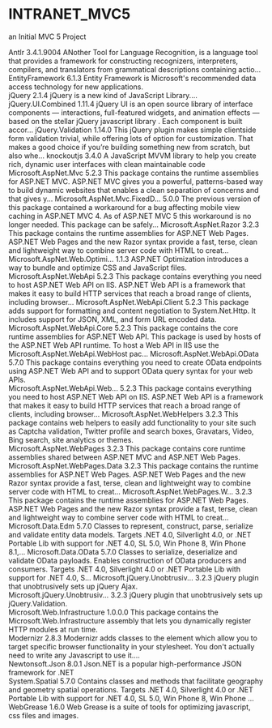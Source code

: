 # INTRANET_MVC5
an Initial MVC 5 Project

Antlr                          3.4.1.9004           ANother Tool for Language Recognition, is a language tool that provides a framework for constructing recognizers, interpreters, compilers, and translators from grammatical descriptions containing actio...
EntityFramework                6.1.3                Entity Framework is Microsoft's recommended data access technology for new applications.                                                                                                                    
jQuery                         2.1.4                jQuery is a new kind of JavaScript Library....                                                                                                                                                              
jQuery.UI.Combined             1.11.4               jQuery UI is an open source library of interface components — interactions, full-featured widgets, and animation effects — based on the stellar jQuery javascript library . Each component is built accor...
jQuery.Validation              1.14.0               This jQuery plugin makes simple clientside form validation trivial, while offering lots of option for customization. That makes a good choice if you’re building something new from scratch, but also whe...
knockoutjs                     3.4.0                A JavaScript MVVM library to help you create rich, dynamic user interfaces with clean maintainable code                                                                                                     
Microsoft.AspNet.Mvc           5.2.3                This package contains the runtime assemblies for ASP.NET MVC. ASP.NET MVC gives you a powerful, patterns-based way to build dynamic websites that enables a clean separation of concerns and that gives y...
Microsoft.AspNet.Mvc.FixedD... 5.0.0                The previous version of this package contained a workaround for a bug affecting mobile view caching in ASP.NET MVC 4. As of ASP.NET MVC 5 this workaround is no longer needed. This package can be safely...
Microsoft.AspNet.Razor         3.2.3                This package contains the runtime assemblies for ASP.NET Web Pages. ASP.NET Web Pages and the new Razor syntax provide a fast, terse, clean and lightweight way to combine server code with HTML to creat...
Microsoft.AspNet.Web.Optimi... 1.1.3                ASP.NET Optimization introduces a way to bundle and optimize CSS and JavaScript files.                                                                                                                      
Microsoft.AspNet.WebApi        5.2.3                This package contains everything you need to host ASP.NET Web API on IIS. ASP.NET Web API is a framework that makes it easy to build HTTP services that reach a broad range of clients, including browser...
Microsoft.AspNet.WebApi.Client 5.2.3                This package adds support for formatting and content negotiation to System.Net.Http. It includes support for JSON, XML, and form URL encoded data.                                                          
Microsoft.AspNet.WebApi.Core   5.2.3                This package contains the core runtime assemblies for ASP.NET Web API. This package is used by hosts of the ASP.NET Web API runtime. To host a Web API in IIS use the Microsoft.AspNet.WebApi.WebHost pac...
Microsoft.AspNet.WebApi.OData  5.7.0                This package contains everything you need to create OData endpoints using ASP.NET Web API and to support OData query syntax for your web APIs.                                                              
Microsoft.AspNet.WebApi.Web... 5.2.3                This package contains everything you need to host ASP.NET Web API on IIS. ASP.NET Web API is a framework that makes it easy to build HTTP services that reach a broad range of clients, including browser...
Microsoft.AspNet.WebHelpers    3.2.3                This package contains web helpers to easily add functionality to your site such as Captcha validation, Twitter profile and search boxes, Gravatars, Video, Bing search, site analytics or themes.           
Microsoft.AspNet.WebPages      3.2.3                This package contains core runtime assemblies shared between ASP.NET MVC and ASP.NET Web Pages.                                                                                                             
Microsoft.AspNet.WebPages.Data 3.2.3                This package contains the runtime assemblies for ASP.NET Web Pages. ASP.NET Web Pages and the new Razor syntax provide a fast, terse, clean and lightweight way to combine server code with HTML to creat...
Microsoft.AspNet.WebPages.W... 3.2.3                This package contains the runtime assemblies for ASP.NET Web Pages. ASP.NET Web Pages and the new Razor syntax provide a fast, terse, clean and lightweight way to combine server code with HTML to creat...
Microsoft.Data.Edm             5.7.0                Classes to represent, construct, parse, serialize and validate entity data models. Targets .NET 4.0, Silverlight 4.0, or .NET Portable Lib with support for .NET 4.0, SL 5.0, Win Phone 8, Win Phone 8.1,...
Microsoft.Data.OData           5.7.0                Classes to serialize, deserialize and validate OData payloads. Enables construction of OData producers and consumers. Targets .NET 4.0, Silverlight 4.0 or .NET Portable Lib with support for .NET 4.0, S...
Microsoft.jQuery.Unobtrusiv... 3.2.3                jQuery plugin that unobtrusively sets up jQuery Ajax.                                                                                                                                                       
Microsoft.jQuery.Unobtrusiv... 3.2.3                jQuery plugin that unobtrusively sets up jQuery.Validation.                                                                                                                                                 
Microsoft.Web.Infrastructure   1.0.0.0              This package contains the Microsoft.Web.Infrastructure assembly that lets you dynamically register HTTP modules at run time.                                                                                
Modernizr                      2.8.3                Modernizr adds classes to the <html> element which allow you to target specific browser functionality in your stylesheet. You don't actually need to write any Javascript to use it....                     
Newtonsoft.Json                8.0.1                Json.NET is a popular high-performance JSON framework for .NET                                                                                                                                              
System.Spatial                 5.7.0                Contains classes and methods that facilitate geography and geometry spatial operations. Targets .NET 4.0, Silverlight 4.0 or .NET Portable Lib with support for .NET 4.0, SL 5.0, Win Phone 8, Win Phone ...
WebGrease                      1.6.0                Web Grease is a suite of tools for optimizing javascript, css files and images.                                                                                                                             

 
